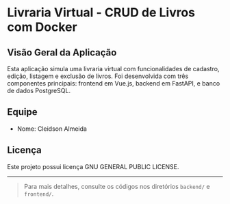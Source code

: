 # Livraria Virtual - CRUD de Livros com Docker

## Visão Geral da Aplicação

Esta aplicação simula uma livraria virtual com funcionalidades de cadastro, edição, listagem e exclusão de livros. Foi desenvolvida com três componentes principais: frontend em Vue.js, backend em FastAPI, e banco de dados PostgreSQL. 


## Equipe

* Nome: Cleidson Almeida

## Licença

Este projeto possui licença GNU GENERAL PUBLIC LICENSE.

---

> Para mais detalhes, consulte os códigos nos diretórios `backend/` e `frontend/`.
